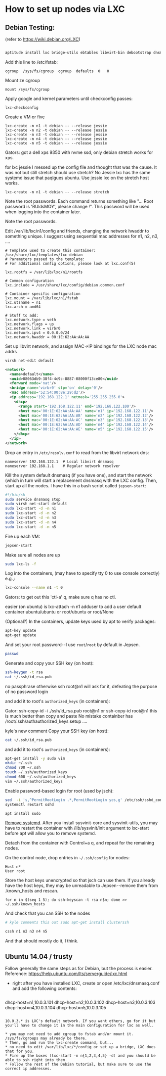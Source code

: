 # How to set up nodes via LXC
## Debian Testing:

(refer to https://wiki.debian.org/LXC)

```sh

aptitude install lxc bridge-utils ebtables libvirt-bin debootstrap dnsmasq

```

Add this line to /etc/fstab:

```
cgroup  /sys/fs/cgroup  cgroup  defaults  0   0
```

Mount ze cgroup

```
mount /sys/fs/cgroup
```

Apply google and kernel parameters until checkconfig passes:

```
lxc-checkconfig
```

Create a VM or five

```
lxc-create -n n1 -t debian -- --release jessie
lxc-create -n n2 -t debian -- --release jessie
lxc-create -n n3 -t debian -- --release jessie
lxc-create -n n4 -t debian -- --release jessie
lxc-create -n n5 -t debian -- --release jessie
```


Gators:
got a dell xps 9350 with nvme ssd, only debian stretch works for xps. 

for lxc jessie I messed up the config file and thought that was the cause. 
It was not but still stretch should use stretch? No  Jessie  lxc has the same
systemd issue that  paqlgues  ubuntu. Use jessie lxc on the stretch host works. 

```
lxc-create -n n1 -t debian -- --release stretch
```

Note the root passwords.
Each command returns something like "... Root password is 'BUldsMOY', please
change !". This password will be used when logging into the container later.

Note the root passwords.


Edit /var/lib/lxc/n1/config and friends, changing the network hwaddr to something unique. I suggest using sequential mac addresses for n1, n2, n3, ....

```
# Template used to create this container: /usr/share/lxc/templates/lxc-debian
# Parameters passed to the template:
# For additional config options, please look at lxc.conf(5)

lxc.rootfs = /var/lib/lxc/n1/rootfs

# Common configuration
lxc.include = /usr/share/lxc/config/debian.common.conf

# Container specific configuration
lxc.mount = /var/lib/lxc/n1/fstab
lxc.utsname = n1
lxc.arch = amd64

# Stuff to add:
lxc.network.type = veth
lxc.network.flags = up
lxc.network.link = virbr0
lxc.network.ipv4 = 0.0.0.0/24
lxc.network.hwaddr = 00:1E:62:AA:AA:AA
```

Set up libvirt network, and assign MAC->IP bindings for the LXC node mac addrs

```sh
virsh net-edit default
```

```xml
<network>
  <name>default</name>
  <uuid>08063db9-38f4-4c9c-8887-08000f13ce80</uuid>
  <forward mode='nat'/>
  <bridge name='virbr0' stp='on' delay='0'/>
  <mac address='52:54:00:8e:29:d2'/>
  <ip address='192.168.122.1' netmask='255.255.255.0'>
    <dhcp>
      <range start='192.168.122.11' end='192.168.122.100'/>
      <host mac='00:1E:62:AA:AA:AA' name='n1' ip='192.168.122.11'/>
      <host mac='00:1E:62:AA:AA:AB' name='n2' ip='192.168.122.12'/>
      <host mac='00:1E:62:AA:AA:AC' name='n3' ip='192.168.122.13'/>
      <host mac='00:1E:62:AA:AA:AD' name='n4' ip='192.168.122.14'/>
      <host mac='00:1E:62:AA:AA:AE' name='n5' ip='192.168.122.15'/>
    </dhcp>
  </ip>
</network>
```

Drop an entry in `/etc/resolv.conf` to read from the libvirt network dns:

```
nameserver 192.168.122.1  # Local libvirt dnsmasq
nameserver 192.168.1.1    # Regular network resolver
```

Kill the system default dnsmasq (if you have one), and start the network (which
in turn will start a replacement dnsmasq with the LXC config. Then, start up
all the nodes. I have this in a bash script called `jepsen-start`:

```sh
#!/bin/sh
sudo service dnsmasq stop
sudo virsh net-start default
sudo lxc-start -d -n n1
sudo lxc-start -d -n n2
sudo lxc-start -d -n n3
sudo lxc-start -d -n n4
sudo lxc-start -d -n n5
```

Fire up each VM:

```sh
jepsen-start
```


Make sure all nodes are up

```sh
sudo lxc-ls -f
```


Log into the containers, (may have to specify tty 0 to use console correctly) e.g.,:

```sh
lxc-console --name n1 -t 0
```

Gators: to get out this 'ctl-a' q, make sure q has no ctl. 

easier (on ubuntu) is lxc-attach -n n1
adduser to add   a user
default container ubuntu/ubuntu or root/ubuntu or root/None

(Optional?) In the containers, update keys used by apt to verify packages:

```sh
apt-key update
apt-get update
```

And set your root password--I use `root`/`root` by default in Jepsen.

```sh
passwd
```


Generate and copy your SSH key (on host):

```sh
ssh-keygen -t rsa
cat ~/.ssh/id_rsa.pub
```

no passphrase otherwise ssh root@n1 will ask for it, defeating the purpose of no
password login

and add it to root's `authorized_keys` (in containers):

Gator:
ssh-copy-id -i ./ssh/id_rsa.pub root@n1
or
ssh-copy-id root@n1
this is much better than copy and paste 
No mistake
containber has /root/.ssh/authauthorized_keys setup
....

kyle's new comment
Copy your SSH key (on host):

```sh
cat ~/.ssh/id_rsa.pub
```

and add it to root's `authorized_keys` (in containers):


```sh
apt-get install -y sudo vim
mkdir ~/.ssh
chmod 700 ~/.ssh
touch ~/.ssh/authorized_keys
chmod 600 ~/.ssh/authorized_keys
vim ~/.ssh/authorized_keys
```

Enable password-based login for root (used by jsch):
```sh
sed  -i 's,^PermitRootLogin .*,PermitRootLogin yes,g' /etc/ssh/sshd_config
systemctl restart sshd

apt install sudo
```

[Remove systemd](http://without-systemd.org/wiki/index.php/How_to_remove_systemd_from_a_Debian_jessie/sid_installation). After you install sysvinit-core and sysvinit-utils, you may have to restart the container with /lib/sysvinit/init argument to lxc-start before apt will allow you to remove systemd.


Detach from the container with Control+a q, and repeat for the remaining nodes.

On the control node, drop entries in `~/.ssh/config` for nodes:

```
Host n*
User root
```

Store the host keys unencrypted so that jsch can use them. If you already have
the host keys, they may be unreadable to Jepsen--remove them from .known_hosts
and rescan.

```
for n in $(seq 1 5); do ssh-keyscan -t rsa n$n; done >> ~/.ssh/known_hosts
```

And check that you can SSH to the nodes

```sh
# kyle comments this out sudo apt-get install clusterssh

cssh n1 n2 n3 n4 n5
```

And that should mostly do it, I think.

## Ubuntu 14.04 / trusty

Follow generally the same steps as for Debian, but the process is easier. Reference: https://help.ubuntu.com/lts/serverguide/lxc.html

* right after you have installed LXC, create or open /etc/lxc/dnsmasq.conf and add the following contents:

  ```
dhcp-host=n1,10.0.3.101
dhcp-host=n2,10.0.3.102
dhcp-host=n3,10.0.3.103
dhcp-host=n4,10.0.3.104
dhcp-host=n5,10.0.3.105
  ```

10.0.3.* is LXC's default network. If you want others, go for it but you'll have to change it in the main configuration for lxc as well.

* you may not need to add cgroup to fstab and/or mount it. /sys/fs/cgroups may already be there.
* Then, go and run the lxc-create command, but...
* no need to edit /var/lib/lxc/*/config or set up a bridge, LXC does that for you.
* Fire up the boxes (lxc-start -n n{1,2,3,4,5} -d) and you should be able to ssh right into them.
* Follow the rest of the Debian tutorial, but make sure to use the correct ip addresses.
